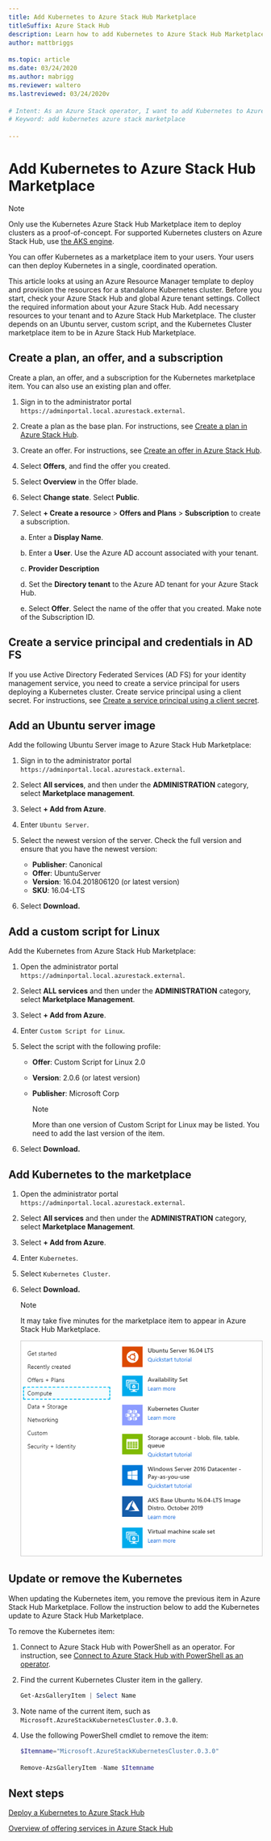 ```yaml
---
title: Add Kubernetes to Azure Stack Hub Marketplace
titleSuffix: Azure Stack Hub
description: Learn how to add Kubernetes to Azure Stack Hub Marketplace.
author: mattbriggs

ms.topic: article
ms.date: 03/24/2020
ms.author: mabrigg
ms.reviewer: waltero
ms.lastreviewed: 03/24/2020v

# Intent: As an Azure Stack operator, I want to add Kubernetes to Azure Stack Marketplace.
# Keyword: add kubernetes azure stack marketplace

---
```



# Add Kubernetes to Azure Stack Hub Marketplace

> [!note]  
> Only use the Kubernetes Azure Stack Hub Marketplace item to deploy clusters as a proof-of-concept. For supported Kubernetes clusters on Azure Stack Hub, use [the AKS engine](azure-stack-aks-engine.md).

You can offer Kubernetes as a marketplace item to your users. Your users can then deploy Kubernetes in a single, coordinated operation.

This article looks at using an Azure Resource Manager template to deploy and provision the resources for a standalone Kubernetes cluster. Before you start, check your Azure Stack Hub and global Azure tenant settings. Collect the required information about your Azure Stack Hub. Add necessary resources to your tenant and to Azure Stack Hub Marketplace. The cluster depends on an Ubuntu server, custom script, and the Kubernetes Cluster marketplace item to be in Azure Stack Hub Marketplace.

## Create a plan, an offer, and a subscription

Create a plan, an offer, and a subscription for the Kubernetes marketplace item. You can also use an existing plan and offer.

1. Sign in to the administrator portal `https://adminportal.local.azurestack.external`.

1. Create a plan as the base plan. For instructions, see [Create a plan in Azure Stack Hub](azure-stack-create-plan.md).

1. Create an offer. For instructions, see [Create an offer in Azure Stack Hub](azure-stack-create-offer.md).

1. Select **Offers**, and find the offer you created.

1. Select **Overview** in the Offer blade.

1. Select **Change state**. Select **Public**.

1. Select **+ Create a resource** > **Offers and Plans** > **Subscription** to create a subscription.

    a. Enter a **Display Name**.

    b. Enter a **User**. Use the Azure AD account associated with your tenant.

    c. **Provider Description**

    d. Set the **Directory tenant** to the Azure AD tenant for your Azure Stack Hub. 

    e. Select **Offer**. Select the name of the offer that you created. Make note of the Subscription ID.

## Create a service principal and credentials in AD FS

If you use Active Directory Federated Services (AD FS) for your identity management service, you need to create a service principal for users deploying a Kubernetes cluster. Create service principal using a client secret. For instructions, see [Create a service principal using a client secret](azure-stack-create-service-principals.md#create-a-service-principal-that-uses-client-secret-credentials).

## Add an Ubuntu server image

Add the following Ubuntu Server image to Azure Stack Hub Marketplace:

1. Sign in to the administrator portal `https://adminportal.local.azurestack.external`.

1. Select **All services**, and then under the **ADMINISTRATION** category, select **Marketplace management**.

1. Select **+ Add from Azure**.

1. Enter `Ubuntu Server`.

1. Select the newest version of the server. Check the full version and ensure that you have the newest version:
    - **Publisher**: Canonical
    - **Offer**: UbuntuServer
    - **Version**: 16.04.201806120 (or latest version)
    - **SKU**: 16.04-LTS

1. Select **Download.**

## Add a custom script for Linux

Add the Kubernetes from Azure Stack Hub Marketplace:

1. Open the administrator portal `https://adminportal.local.azurestack.external`.

1. Select **ALL services** and then under the **ADMINISTRATION** category, select **Marketplace Management**.

1. Select **+ Add from Azure**.

1. Enter `Custom Script for Linux`.

1. Select the script with the following profile:
   - **Offer**: Custom Script for Linux 2.0
   - **Version**: 2.0.6 (or latest version)
   - **Publisher**: Microsoft Corp

     > [!Note]  
     > More than one version of Custom Script for Linux may be listed. You need to add the last version of the item.

1. Select **Download.**

## Add Kubernetes to the marketplace

1. Open the administrator portal `https://adminportal.local.azurestack.external`.

1. Select **All services** and then under the **ADMINISTRATION** category, select **Marketplace Management**.

1. Select **+ Add from Azure**.

1. Enter `Kubernetes`.

1. Select `Kubernetes Cluster`.

1. Select **Download.**

    > [!note]  
    > It may take five minutes for the marketplace item to appear in Azure Stack Hub Marketplace.

    ![Kubernetes item in Azure Stack Hub Marketplace](../user/media/azure-stack-solution-template-kubernetes-deploy/marketplaceitem.png)

## Update or remove the Kubernetes

When updating the Kubernetes item, you remove the previous item in Azure Stack Hub Marketplace. Follow the instruction below to add the Kubernetes update to Azure Stack Hub Marketplace.

To remove the Kubernetes item:

1. Connect to Azure Stack Hub with PowerShell as an operator. For instruction, see [Connect to Azure Stack Hub with PowerShell as an operator](azure-stack-powershell-configure-admin.md).

2. Find the current Kubernetes Cluster item in the gallery.

    ```powershell  
    Get-AzsGalleryItem | Select Name
    ```
    
3. Note name of the current item, such as `Microsoft.AzureStackKubernetesCluster.0.3.0`.

4. Use the following PowerShell cmdlet to remove the item:

    ```powershell  
    $Itemname="Microsoft.AzureStackKubernetesCluster.0.3.0"

    Remove-AzsGalleryItem -Name $Itemname
    ```

## Next steps

[Deploy a Kubernetes to Azure Stack Hub](../user/azure-stack-solution-template-kubernetes-deploy.md)

[Overview of offering services in Azure Stack Hub](service-plan-offer-subscription-overview.md)
